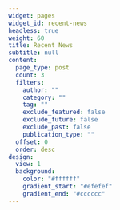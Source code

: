 ```yaml
---
widget: pages
widget_id: recent-news
headless: true
weight: 60
title: Recent News
subtitle: null
content:
  page_type: post
  count: 3
  filters:
    author: ""
    category: ""
    tag: ""
    exclude_featured: false
    exclude_future: false
    exclude_past: false
    publication_type: ""
  offset: 0
  order: desc
design:
  view: 1
  background:
    color: "#ffffff"
    gradient_start: "#efefef"
    gradient_end: "#cccccc"
---
```

